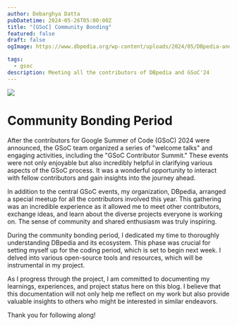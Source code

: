 ```yaml
---
author: Debarghya Datta
pubDatetime: 2024-05-26T05:00:00Z
title: "[GSoC] Community Bonding"
featured: false
draft: false
ogImage: https://www.dbpedia.org/wp-content/uploads/2024/05/DBpedia-and-GSoC-24_bonding-period.jpg

tags:
  - gsoc
description: Meeting all the contributors of DBpedia and GSoC'24
---
```


![](https://www.dbpedia.org/wp-content/uploads/2024/05/DBpedia-and-GSoC-24_bonding-period.jpg)

# Community Bonding Period

After the contributors for Google Summer of Code (GSoC) 2024 were announced, the GSoC team organized a series of "welcome talks" and engaging activities, including the "GSoC Contributor Summit." These events were not only enjoyable but also incredibly helpful in clarifying various aspects of the GSoC process. It was a wonderful opportunity to interact with fellow contributors and gain insights into the journey ahead.

In addition to the central GSoC events, my organization, DBpedia, arranged a special meetup for all the contributors involved this year. This gathering was an incredible experience as it allowed me to meet other contributors, exchange ideas, and learn about the diverse projects everyone is working on. The sense of community and shared enthusiasm was truly inspiring.

During the community bonding period, I dedicated my time to thoroughly understanding DBpedia and its ecosystem. This phase was crucial for setting myself up for the coding period, which is set to begin next week. I delved into various open-source tools and resources, which will be instrumental in my project.

As I progress through the project, I am committed to documenting my learnings, experiences, and project status here on this blog. I believe that this documentation will not only help me reflect on my work but also provide valuable insights to others who might be interested in similar endeavors.

Thank you for following along!

